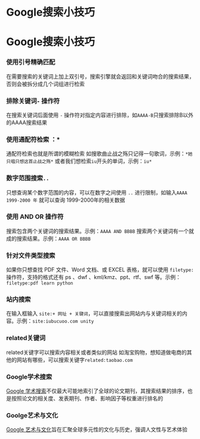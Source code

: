 # Google搜索小技巧

<!--more-->
# Google搜索小技巧
### 使用引号精确匹配
在需要搜索的关键词上加上双引号，搜索引擎就会返回和关键词吻合的搜索结果，否则会被拆分成几个词组进行检索
### 排除关键词`-`  操作符
在搜索关键词后面使用 `-` 操作符对指定内容进行排除，如`AAAA-B`只搜索排除B以外的AAAA搜索结果
### 使用通配符检索  ：*
通配符检索也就是所谓的模糊检索
如搜歌曲止战之殇只记得一句歌词，示例：`*她只唱只想这首止战之殇*`
或者我们想检索`iu`开头的单词，示例：`iu*`
### 数字范围搜索`..`  
只想查询某个数字范围的内容，可以在数字之间使用 `..` 进行限制，如输入`AAAA 1999-2000 年` 就可以查询 1999-2000年的相关数据
### 使用 AND   OR 操作符
搜索包含两个关键词的搜索结果。示例：`AAAA AND BBBB` 
搜索两个关键词有一个就成的搜索结果。示例：`AAAA OR BBBB` 
### 针对文件类型搜索
如果你只想查找 PDF 文件、Word 文档、或 EXCEL 表格，就可以使用  `filetype:`  操作符，支持的格式还有 ps 、dwf 、kml/kmz、ppt、rtf、swf 等。示例：`filetype:pdf learn python`
### 站内搜索
在输入框输入 `site:+ 网址 + 关键词`，可以直接搜索出网站内与关键词相关的内容。示例：`site:iubucuoo.com unity`
### related关键词
related关键字可以搜索内容相关或者类似的网站
如淘宝购物，想知道做电商的其他的网站有哪些，可以搜索关键字`related:taobao.com`
### Google学术搜索
[Google 学术搜索](https://scholar.google.com/)不仅最大可能地索引了全球的论文期刊，其搜索结果的排序，也是按照论文的相关度、发表期刊、作者、影响因子等权重进行排名的
### Goolge艺术与文化
[Google 艺术与文化](https://artsandculture.google.com/)旨在汇聚全球多元性的文化与历史，强调人文性与艺术体验


